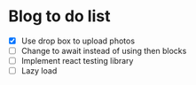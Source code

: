 # Blog to do list
- [x] Use drop box to upload photos
- [ ] Change to await instead of using then blocks
- [ ] Implement react testing library
- [ ] Lazy load
